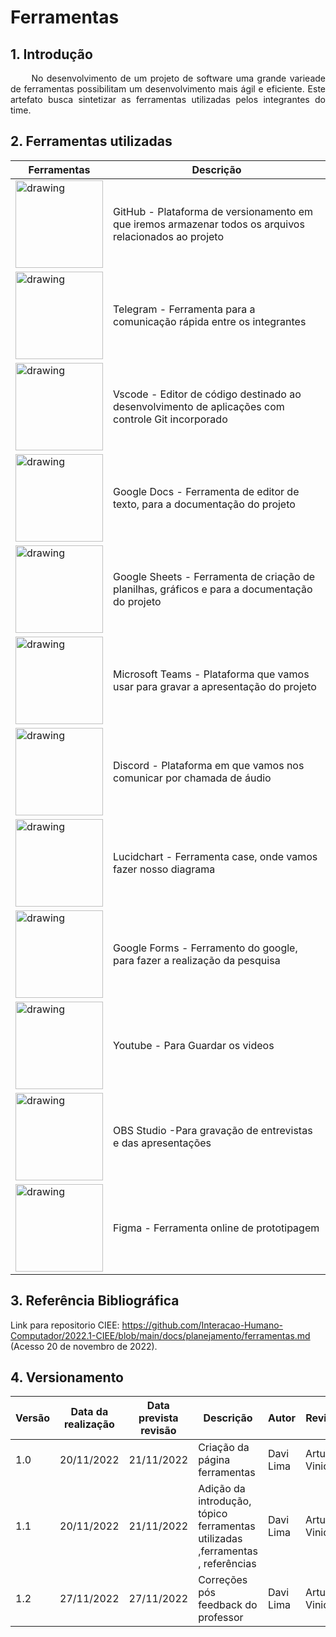# Ferramentas

## 1. Introdução


<p align = "justify"> &emsp;&emsp; No desenvolvimento de um projeto de software uma grande varieade de ferramentas possibilitam um desenvolvimento mais ágil e eficiente. Este artefato busca sintetizar as ferramentas utilizadas pelos integrantes do time.</p>

## 2. Ferramentas utilizadas

| Ferramentas                                                                                                                                  | Descrição                                                                                              |
| -------------------------------------------------------------------------------------------------------------------------------------------- | ------------------------------------------------------------------------------------------------------ |
| <img src="https://user-images.githubusercontent.com/57445188/180213267-b691fe40-8a48-4a84-9c06-9d3b968d7850.png" alt="drawing" width="140"/> | GitHub - Plataforma de versionamento em que iremos armazenar todos os arquivos relacionados ao projeto |
| <img src="https://user-images.githubusercontent.com/79341819/202921808-103d2ba5-cbe7-470c-af5b-e9ff3b5165b2.png" alt="drawing" width="140"/> | Telegram - Ferramenta para a comunicação rápida entre os integrantes                                   |
| <img src="https://user-images.githubusercontent.com/57445188/180213541-297d2a9d-0149-49c9-a80d-276c9a5b61a6.png" alt="drawing" width="140"/> | Vscode - Editor de código destinado ao desenvolvimento de aplicações com controle Git incorporado      |
| <img src="https://user-images.githubusercontent.com/57445188/180213515-d9398d08-b964-4e83-a055-1c073d8d01d9.png" alt="drawing" width="140"/> | Google Docs - Ferramenta de editor de texto, para a documentação do projeto                            |
| <img src="https://user-images.githubusercontent.com/79341819/202921535-8aa4b8ea-7948-4026-9bd1-5d408282ca7e.png" alt="drawing" width="140"/> | Google Sheets - Ferramenta de criação de planilhas, gráficos e para a documentação do projeto          |
| <img src="https://user-images.githubusercontent.com/57445188/180213534-bf912ee6-7653-4518-8383-f98a709c29c9.png" alt="drawing" width="140"/> | Microsoft Teams - Plataforma que vamos usar para gravar a apresentação do projeto                      |
| <img src="https://user-images.githubusercontent.com/57445188/180213514-8b3180fe-5076-4d9d-bea1-17bd68778706.png" alt="drawing" width="140"/> | Discord - Plataforma em que vamos nos comunicar por chamada de áudio                                   |
| <img src="https://user-images.githubusercontent.com/57445188/180213530-77d56313-777c-47c8-9edb-bbbbca65b63d.png" alt="drawing" width="140"/> | Lucidchart - Ferramenta case, onde vamos fazer nosso diagrama                                          |
| <img src="https://user-images.githubusercontent.com/57445188/180213519-81d29545-4b52-4cb1-84b0-4cdaf741aa5c.png" alt="drawing" width="140"/> | Google Forms - Ferramento do google, para fazer a realização da pesquisa                               |
| <img src="https://user-images.githubusercontent.com/78215376/189770979-28eff2a9-5208-4b88-aa50-d54d39021a4b.png" alt="drawing" width="140"/> | Youtube - Para Guardar os videos                                                                       |
| <img src="https://user-images.githubusercontent.com/78215376/189770950-42125190-ff28-4bf3-bb72-978d3c75d1a4.png" alt="drawing" width="140"/> | OBS Studio -Para gravação de entrevistas e das apresentações                                           |
| <img src="https://user-images.githubusercontent.com/79341819/189669875-417daefe-bfd0-4579-a781-8baaf368e143.png" alt="drawing" width="140"/> | Figma - Ferramenta online de prototipagem                                                              |

## 3. Referência Bibliográfica

Link para repositorio CIEE: <https://github.com/Interacao-Humano-Computador/2022.1-CIEE/blob/main/docs/planejamento/ferramentas.md> (Acesso 20 de novembro de 2022).

## 4. Versionamento
| Versão | Data da realização | Data prevista revisão | Descrição                                                                      | Autor     | Revisor        |
| ------ | ------------------ | --------------------- | ------------------------------------------------------------------------------ | --------- | -------------- |
| 1.0    | 20/11/2022         | 21/11/2022            | Criação da página ferramentas                                                  | Davi Lima | Artur Vinicius |
| 1.1    | 20/11/2022         | 21/11/2022            | Adição da introdução, tópico ferramentas utilizadas ,ferramentas , referências | Davi Lima | Artur Vinicius |
| 1.2    | 27/11/2022         | 27/11/2022            | Correções pós feedback do professor                                            | Davi Lima | Artur Vinicius |
